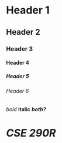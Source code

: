 # Header 1
## Header 2
### Header 3 
#### Header 4 
##### Header 5 
###### Header 6
*bold* 
**italic** 
***both?***

# *CSE 290R* 
